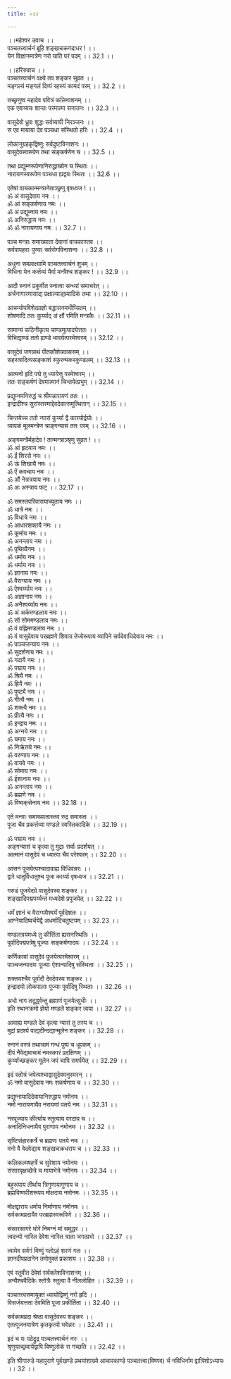 ```yaml
---
title: ०३२

---
```

।।महेश्वर उवाच ।।  
पञ्चतत्त्वार्चनं ब्रूहि शङ्खचक्रगदाधर ! ।।  
येन विज्ञानमात्रेण नरो याति परं पदम् ।। 32.1 ।।  
  
।।हरिरुवाच ।।  
पञ्चतत्त्वार्चनं वक्ष्ये तव शङ्कर सुव्रत ।।  
मङ्गल्यं मङ्गलं दिव्यं रहस्यं कामदं परम् ।। 32.2 ।।  
  
तच्छृणुष्व महादेव पवित्रं कलिनाशनम् ।।  
एक एवाव्ययः शान्तः परमात्मा सनातनः ।। 32.3 ।।  
  
वासुदेवो ध्रुवः शुद्धः सर्वव्यापी निरञ्जनः ।।  
स एव मायाया देव पञ्चधा संस्थितो हरिः ।। 32.4 ।।  
  
लोकानुग्रहकृद्विष्णुः सर्वदुष्टविनाशनः ।।  
वासुदेवस्वरूपेण तथा सङ्कर्षणेन च ।। 32.5 ।।  
  
तथा प्रद्युम्नरूपेणानिरुद्धाख्येन च स्थितः ।।  
नारायणस्वरूपेण पञ्चधा ह्यद्वयः स्थितः ।। 32.6 ।।  
  
एतेषां वाचकान्मन्त्रानेताञ्छृणु वृषध्वज ! ।।  
ॐ अं वासुदेवाय नमः ।।  
ॐ आं सङ्कर्षणाय नमः ।।  
ॐ अं प्रद्युम्नाय नमः ।।  
ॐ अनिरुद्धाय नमः ।।  
ॐ ॐ नारायणाय नमः ।। 32.7 ।।  
  
पञ्च मन्त्राः समाख्याता देवानां वाचकास्तव ।।  
सर्वपापहराः पुण्याः सर्वरोगविनाशनाः ।। 32.8 ।।  
  
अधुना सम्प्रवक्ष्यामि पञ्चतत्त्वार्चनं शुभम् ।।  
विधिना येन कर्त्तव्यं यैर्वा मन्त्रैश्च शङ्कर ! ।। 32.9 ।।  
  
आदौ स्नानं प्रकुर्वीत स्नात्वा सन्ध्यां समाचरेत् ।।  
अर्चनागारमासाद्य प्रक्षाल्याङ्‌घ्र्यादिकं तथा ।। 32.10 ।।  
  
आचम्योपविशेत्प्राज्ञो बद्धासनमभीप्सितम् ।।  
शोषणादि ततः कुर्य्याद् अं क्षौं रमिति मन्त्रकैः ।। 32.11 ।।  
  
सामान्यं कठिनीकृत्य चाण्डमुत्पादयेत्ततः ।।  
विभिद्याण्डं ततो ह्यण्डे भावयेत्परमेश्वरम् ।। 32.12 ।।  
  
वासुदेवं जगन्नाथं पीतकौशेयवाससम् ।।  
सहस्त्रादित्यसङ्काशं स्फुरन्मकरकुण्डलम् ।। 32.13 ।।  
  
आत्मनो हृदि पद्मे तु ध्यायेत्तु परमेश्वरम् ।।  
ततः सङ्कर्षणं देवमात्मानं चिन्तयेत्प्रभुम् ।। 32.14 ।।  
  
प्रद्युम्नमनिरुद्धं च श्रीमन्नारायणं ततः ।।  
इन्द्रादींश्च सुरांस्तस्माद्देवदेवात्समुत्थितान् ।। 32.15 ।।  
  
चिन्तयेच्च ततो न्यासं कुर्य्या द्वै कारयोर्द्वयोः ।।  
व्यापकं मूलमन्त्रेण चाङ्गन्यासं ततः परम् ।। 32.16 ।।  
  
अङ्गमन्त्रैर्महादेव ! तान्मन्त्राञ्श्रृणु सुव्रत ! ।।  
ॐ आं हृदयाय नमः ।।  
ॐ ईं शिरसे नमः ।।  
ॐ ऊं शिखायै नमः ।।  
ॐ ऐं कवचाय नमः ।।  
ॐ औं नेत्रत्रयाय नमः ।।  
ॐ अः अस्त्राय फट् ।। 32.17 ।।  
  
ॐ समस्तपरिवारायाच्युताय नमः ।।  
ॐ धात्रे नमः ।।  
ॐ विधात्रे नमः ।।  
ॐ आधारशक्तयै नमः ।।  
ॐ कूर्माय नमः ।।  
ॐ अनन्ताय नमः ।।  
ॐ पृथिव्यैनमः ।।  
ॐ धर्माय नमः ।।  
ॐ धर्माय नमः ।।  
ॐ ज्ञानाय नमः ।।  
ॐ वैराग्याय नमः ।।  
ॐ ऐश्वर्य्याय नमः ।।  
ॐ अज्ञानाय नमः ।।  
ॐ अनैश्वर्य्याय नमः ।।  
ॐ अं अर्कमण्डलाय नमः ।।  
ॐ सों सोममण्डलाय नमः ।।  
ॐ वं वह्निमण्डलाय नमः ।।  
ॐ वं वासुदेवाय परब्रह्मणे शिवाय तेजोरूपाय व्यापिने सर्वदेवाधिदेवाय नमः ।।  
ॐ पाञ्चजन्याय नमः ।।  
ॐ सुदर्शनाय नमः ।।  
ॐ गदायै नमः ।।  
ॐ पद्माय नमः ।।  
ॐ श्रियै नमः ।।  
ॐ ह्रियै नमः ।।  
ॐ पुष्ट्यै नमः ।।  
ॐ गीत्यै नमः ।।  
ॐ शक्त्यै नमः ।।  
ॐ प्रीत्यै नमः ।।  
ॐ इन्द्राय नमः ।।  
ॐ अग्नये नमः ।।  
ॐ यमाय नमः ।।  
ॐ निर्ऋतये नमः ।।  
ॐ वरुणाय नमः ।।  
ॐ वायवे नमः ।।  
ॐ सोमाय नमः ।।  
ॐ ईशानाय नमः ।।  
ॐ अनन्ताय नमः ।।  
ॐ ब्रह्मणे नमः ।।  
ॐ विष्वक्‌सेनाय नमः ।। 32.18 ।।  
  
एते मन्त्राः समाख्यातास्तव रुद्र समासतः ।।  
पूजा चैव प्रकर्त्तव्या मण्डले स्वस्तिकादिके ।। 32.19 ।।  
  
ॐ पद्माय नमः ।।  
अङ्गन्यासं च कृत्वा तु मुद्राः सर्वाः प्रदर्शयत् ।।  
आत्मानं वासुदेवं च ध्यात्वा चैव परेश्वरम् ।। 32.20 ।।  
  
आसनं पूजयेत्पश्चादावाह्य विधिवन्नरः ।।  
द्वारे धातुर्विधातुश्च पूजा कार्य्या वृषध्वज ।। 32.21 ।।  
  
गरुडं पूजयेदग्रे वासुदेवस्य शङ्कर ।।  
शङ्खादिपद्मपर्य्यन्तं मध्यदेशे प्रपूजयेत् ।। 32.22 ।।  
  
धर्मं ज्ञानं च वैराग्यमैश्वर्यं पूर्वदेशतः ।।  
आग्नेयादिष्वर्चयेद्वै अधर्मादिचतुष्टयम् ।। 32.23 ।।  
  
मण्डलत्रयमध्ये तु कीर्त्तिता ह्यसनस्थितिः ।।  
पूर्वादिपद्मपत्रेषु पूज्याः सङ्कर्षणादयः ।। 32.24 ।।  
  
कर्णिकायां वासुदेवं पूजयेत्परमेश्वरम् ।।  
पाञ्चजन्यादयः पूज्याः ऐशान्यादिषु संस्थिताः ।। 32.25 ।।  
  
शक्तयश्चैव पूर्वादौ देवदेवस्य शङ्कर ।।  
इन्द्रादयो लोकपालाः पूज्याः पूर्वादिषु स्थिताः ।। 32.26 ।।  
  
अधो नाग तदूर्द्ध्वन्तु ब्रह्माणं पूजयेत्सुधीः ।।  
इति स्थानक्रमो ज्ञेयो मण्डले शङ्कर त्वया ।। 32.27 ।।  
  
आवाह्य मण्डले देवं कृत्वा न्यासं तु तस्य च ।।  
मुद्रां प्रदर्श्य पाद्यदीन्दद्यान्मूलेन शङ्कर ।। 32.28 ।।  
  
स्नानं वस्त्रं तथाचामं गन्धं पुष्पं च धूपकम् ।।  
दीपं नैवेद्यमाचामं नमस्कारं प्रदक्षिणम् ।।  
कुर्य्याच्छङ्कर मूलेन जपं चापि समर्पयेत् ।। 32.29 ।।  
  
इदं स्तोत्रं जपेत्पश्चाद्वासुदेवमनुस्मरन् ।।  
ॐ नमो वासुदेवाय नमः सकर्षणाय च ।। 32.30 ।।  
  
प्रद्युम्नायादिदेवायानिरुद्धाय नमोनमः ।।  
नमो नारायणायैव नरायणां पतये नमः ।। 32.31 ।।  
  
नरपूज्याय कीर्त्याय स्तुत्याय वरदाय च ।।  
अनादिनिधनायैव पुराणाय नमोनमः ।। 32.32 ।।  
  
सृष्टिसंहारकर्त्रे च ब्रह्मणः पतये नमः ।।  
मनो वै वेदवेद्याय शङ्खचक्रधराय च ।। 32.33 ।।  
  
कलिकल्मषहर्त्रे च सुरेशाय नमोनमः ।।  
संसारवृक्षच्छेत्रे च मायाभेत्रे नमोनमः ।। 32.34 ।।  
  
बहुरूपाय तीर्थाय त्रिगुणायागुणाय च ।।  
ब्रह्मविष्णवीशरूपय मोक्षदाय नमोनमः ।। 32.35 ।।  
  
मोक्षद्वाराय धर्माय निर्माणाय नमोनमः ।।  
सर्वकामप्रदायैव परब्रह्मस्वरूपिणे ।। 32.36 ।।  
  
संसारसागरे घोरे निमग्नं मां समुद्धर ।।  
त्वदन्यो नास्ति देवेश नास्ति त्राता जगत्प्रभो ।। 32.37 ।।  
  
त्वामेव सर्वगं विष्णुं गतोऽहं शरणं गतः ।।  
ज्ञानदीपप्रदानेन तमोमुक्तं प्रकाशय ।। 32.38 ।।  
  
एवं स्तुवीत देवेशं सर्वक्लेशविनाशनम् ।।  
अन्यैश्चवैदिकेः स्तोत्रैः स्तुत्वा वै नीललोहित ।। 32.39 ।।  
  
पञ्चतत्त्वसमायुक्तं ध्यायोद्विष्णुं नरो हृदि ।।  
विसर्जयत्तता देवमिति पूजा प्रकीर्तिता ।। 32.40 ।।  
  
सर्वकामप्रदा श्रेष्ठा वासुदेवस्य शङ्कर ।।  
एतत्पूजनमात्रेण कृतकृत्यो भवेन्नरः ।। 32.41 ।।  
  
इदं च यः पठेद्रुद्र पञ्चतत्त्वार्चनं नरः ।।  
श्रृणुयाच्छ्रवायेद्वापि विष्णुलोकं स गच्छति ।। 32.42 ।।  
  
इति श्रीगारुडे महापुराणे पूर्वखण्डे प्रथमांशाख्ये आचारकाण्डे पञ्चतत्त्वा(विष्णव) र्च नविधिर्नाम द्वात्रिंशोऽध्यायः ।। 32 ।।